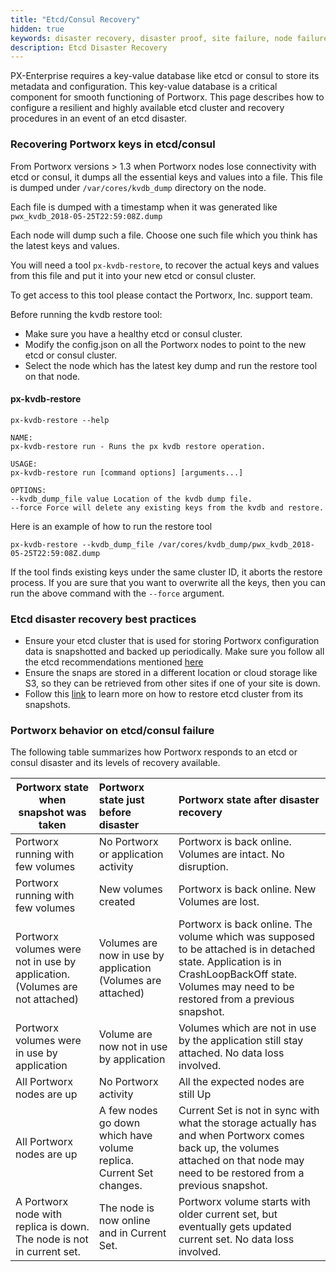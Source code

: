 ```yaml
---
title: "Etcd/Consul Recovery"
hidden: true
keywords: disaster recovery, disaster proof, site failure, node failure, power failure, etcd failure
description: Etcd Disaster Recovery
---
```


PX-Enterprise requires a key-value database like etcd or consul to store its metadata and configuration. This key-value database is a critical component for smooth functioning of Portworx. This page describes how to configure a resilient and highly available etcd cluster and recovery procedures in an event of an etcd disaster.

### Recovering Portworx keys in etcd/consul

From Portworx versions > 1.3 when Portworx nodes lose connectivity with etcd or consul, it dumps all the essential keys and values into a file. This file is dumped under `/var/cores/kvdb_dump` directory on the node.

Each file is dumped with a timestamp when it was generated like `pwx_kvdb_2018-05-25T22:59:08Z.dump`

Each node will dump such a file. Choose one such file which you think has the latest keys and values.

You will need a tool `px-kvdb-restore`, to recover the actual keys and values from this file and put it into your new etcd or consul cluster.

To get access to this tool please contact the Portworx, Inc. support team.

Before running the kvdb restore tool:

* Make sure you have a healthy etcd or consul cluster.
* Modify the config.json on all the Portworx nodes to point to the new etcd or consul cluster.
* Select the node which has the latest key dump and run the restore tool on that node.

#### px-kvdb-restore

```text
px-kvdb-restore --help
```

```output
NAME:
px-kvdb-restore run - Runs the px kvdb restore operation.

USAGE:
px-kvdb-restore run [command options] [arguments...]

OPTIONS:
--kvdb_dump_file value Location of the kvdb dump file.
--force Force will delete any existing keys from the kvdb and restore.
```

Here is an example of how to run the restore tool

```text
px-kvdb-restore --kvdb_dump_file /var/cores/kvdb_dump/pwx_kvdb_2018-05-25T22:59:08Z.dump
```

If the tool finds existing keys under the same cluster ID, it aborts the restore process. If you are sure that you want to overwrite all the keys, then you can run the above command with the `--force` argument.

### Etcd disaster recovery best practices

* Ensure your etcd cluster that is used for storing Portworx configuration data is snapshotted and backed up periodically. Make sure you follow all the etcd recommendations mentioned [here](/portworx-install-with-kubernetes/operate-and-maintain-on-kubernetes/etcd)
* Ensure the snaps are stored in a different location or cloud storage like S3, so they can be retrieved from other sites if one of your site is down.
* Follow this [link](https://coreos.com/etcd/docs/latest/op-guide/recovery.html) to learn more on how to restore etcd cluster from its snapshots.

### Portworx behavior on etcd/consul failure

The following table summarizes how Portworx responds to an etcd or consul disaster and its levels of recovery available.

| Portworx state when snapshot was taken | Portworx state just before disaster | Portworx state after disaster recovery |
|-----------------|:---------------|:-------------------------------|
| Portworx running with few volumes | No Portworx or application activity    | Portworx is back online. Volumes are intact. No disruption. |
| Portworx running with few volumes | New volumes created | Portworx is back online. New Volumes are lost. |
| Portworx volumes were not in use by application. (Volumes are not attached) | Volumes are now in use by application (Volumes are attached) | Portworx is back online. The volume which was supposed to be attached is in detached state. Application is in CrashLoopBackOff state. Volumes may need to be restored from a previous snapshot. |
| Portworx volumes were in use by application | Volume are now not in use by application | Volumes which are not in use by the application still stay attached. No data loss involved. |
| All Portworx nodes are up | No Portworx activity | All the expected nodes are still Up |
| All Portworx nodes are up | A few nodes go down which have volume replica. Current Set changes. | Current Set is not in sync with what the storage actually has and when Portworx comes back up, the volumes attached on that node may need to be restored from a previous snapshot. |
| A Portworx node with replica is down. The node is not in current set. | The node is now online and in Current Set. | Portworx volume starts with older current set, but eventually gets updated current set. No data loss involved. |
